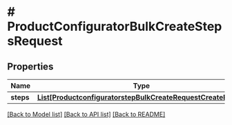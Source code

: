 # # ProductConfiguratorBulkCreateStepsRequest


## Properties 


Name | Type | Description | Notes
------------ | ------------- | ------------- | -------------
**steps**| [**List[ProductconfiguratorstepBulkCreateRequestCreateEntity]**](ProductconfiguratorstepBulkCreateRequestCreateEntity.md) |   | [optional]


[[Back to Model list]](../../README.md#models) [[Back to API list]](../../README.md#endpoints) [[Back to README]](../../README.md)

